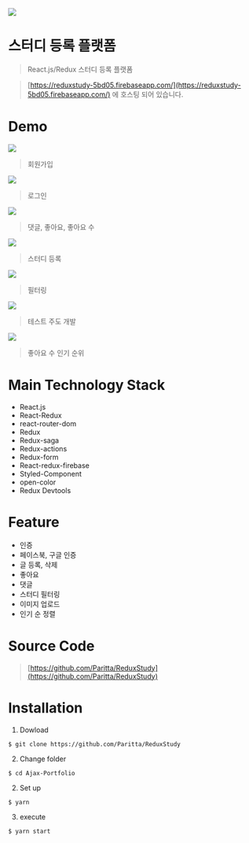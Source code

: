 <img src='http://www.tennisthis.com/wp-content/uploads/2011/06/redux.jpg'>

스터디 등록 플랫폼
========

>React.js/Redux  스터디 등록 플랫폼

> [https://reduxstudy-5bd05.firebaseapp.com/](https://reduxstudy-5bd05.firebaseapp.com/) 에 호스팅 되어 있습니다.

Demo
===

<img src='./PortfolioImage/Demo7.png'>

> 회원가입

<img src='./PortfolioImage/Demo8.png'>

> 로그인

<img src='./PortfolioImage/Demo6.png'>

> 댓글, 좋아요, 좋아요 수

<img src='./PortfolioImage/Demo4.png'>

> 스터디 등록

<img src='./PortfolioImage/Demo5.png'>

> 필터링

<img src='./PortfolioImage/Demo2.png'>

> 테스트 주도 개발

<img src='./PortfolioImage/Demo3.png'>

> 좋아요 수 인기 순위

Main Technology Stack
===
* React.js
* React-Redux
* react-router-dom
* Redux
* Redux-saga
* Redux-actions
* Redux-form
* React-redux-firebase
* Styled-Component
* open-color
* Redux Devtools

Feature
===
* 인증
* 페이스북, 구글 인증
* 글 등록, 삭제
* 좋아요 
* 댓글
* 스터디 필터링 
* 이미지 업로드
* 인기 순 정렬 

Source Code
===
> [https://github.com/Paritta/ReduxStudy](https://github.com/Paritta/ReduxStudy)


Installation
===
1. Dowload
```
$ git clone https://github.com/Paritta/ReduxStudy
```
2. Change folder
```
$ cd Ajax-Portfolio
```
2. Set up
```
$ yarn
```
3. execute
```
$ yarn start
```

